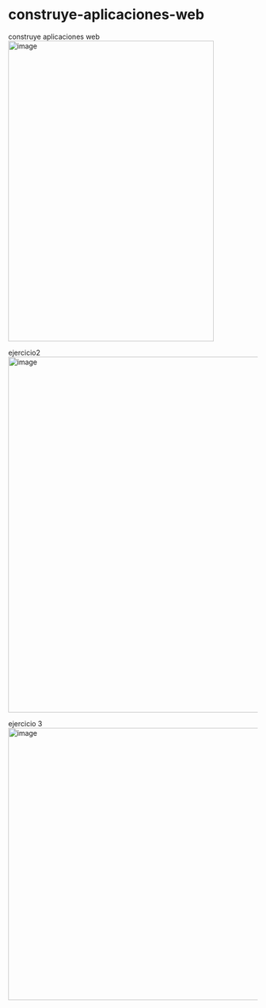 # construye-aplicaciones-web
 construye aplicaciones web<br>
<img width="415" height="606" alt="image" src="https://github.com/user-attachments/assets/b69e4c7e-ac21-4d71-82de-ecfe3efb9d98" />

ejercicio2
<img width="1301" height="717" alt="image" src="https://github.com/user-attachments/assets/c964585f-84f1-48cf-b436-245c62d11e63" />

ejercicio 3
<img width="582" height="549" alt="image" src="https://github.com/user-attachments/assets/2f2c5cc2-5b64-4e22-b890-9cfc02892370" />


